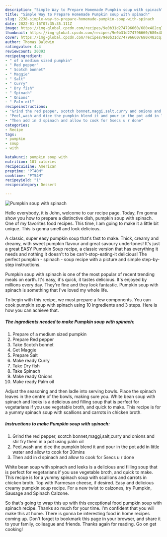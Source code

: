 ```yaml
---
description: "Simple Way to Prepare Homemade Pumpkin soup with spinach"
title: "Simple Way to Prepare Homemade Pumpkin soup with spinach"
slug: 2238-simple-way-to-prepare-homemade-pumpkin-soup-with-spinach
date: 2022-01-16T07:35:35.111Z
image: https://img-global.cpcdn.com/recipes/9e0b31d274796660/680x482cq70/pumpkin-soup-with-spinach-recipe-main-photo.jpg
thumbnail: https://img-global.cpcdn.com/recipes/9e0b31d274796660/680x482cq70/pumpkin-soup-with-spinach-recipe-main-photo.jpg
cover: https://img-global.cpcdn.com/recipes/9e0b31d274796660/680x482cq70/pumpkin-soup-with-spinach-recipe-main-photo.jpg
author: Thomas Baldwin
ratingvalue: 4.4
reviewcount: 20393
recipeingredient:
- " of a medium sized pumpkin"
- " Red pepper"
- " Scotch bonnet"
- " Maggie"
- " Salt"
- " Curry"
- " Dry fish"
- " Spinach"
- " Onions"
- " Palm oil"
recipeinstructions:
- "Grind the red pepper, scotch bonnet,maggi,salt,curry and onions and stir fry them in a pot using palm oil"
- "Peel,wash and dice the pumpkin blend it and pour in the pot add in little water and allow to cook for 30mins"
- "Then add in d spinach and allow to cook for 5secs u r done"
categories:
- Recipe
tags:
- pumpkin
- soup
- with

katakunci: pumpkin soup with 
nutrition: 101 calories
recipecuisine: American
preptime: "PT40M"
cooktime: "PT54M"
recipeyield: "1"
recipecategory: Dessert

---
```



![Pumpkin soup with spinach](https://img-global.cpcdn.com/recipes/9e0b31d274796660/680x482cq70/pumpkin-soup-with-spinach-recipe-main-photo.jpg)

Hello everybody, it is John, welcome to our recipe page. Today, I'm gonna show you how to prepare a distinctive dish, pumpkin soup with spinach. One of my favorites food recipes. This time, I am going to make it a little bit unique. This is gonna smell and look delicious.

A classic, super easy pumpkin soup that's fast to make. Thick, creamy and dreamy, with sweet pumpkin flavour and great savoury undertones! It's just a great EASY Pumpkin Soup recipe, a classic version that has everything it needs and nothing it doesn't to be can't-stop-eating-it delicious! The perfect pumpkin - spinach - soup recipe with a picture and simple step-by-step instructions.

Pumpkin soup with spinach is one of the most popular of recent trending meals on earth. It's easy, it's quick, it tastes delicious. It's enjoyed by millions every day. They're fine and they look fantastic. Pumpkin soup with spinach is something that I've loved my whole life.


To begin with this recipe, we must prepare a few components. You can cook pumpkin soup with spinach using 10 ingredients and 3 steps. Here is how you can achieve that.

<!--inarticleads1-->

##### The ingredients needed to make Pumpkin soup with spinach:

1. Prepare  of a medium sized pumpkin
1. Prepare  Red pepper
1. Take  Scotch bonnet
1. Get  Maggie
1. Prepare  Salt
1. Make ready  Curry
1. Take  Dry fish
1. Take  Spinach
1. Make ready  Onions
1. Make ready  Palm oil


Adjust the seasoning and then ladle into serving bowls. Place the spinach leaves in the centre of the bowls, making sure you. White bean soup with spinach and leeks is a delicious and filling soup that is perfect for vegetarians if you use vegetable broth, and quick to make. This recipe is for a yummy spinach soup with scallions and carrots in chicken broth. 

<!--inarticleads2-->

##### Instructions to make Pumpkin soup with spinach:

1. Grind the red pepper, scotch bonnet,maggi,salt,curry and onions and stir fry them in a pot using palm oil
1. Peel,wash and dice the pumpkin blend it and pour in the pot add in little water and allow to cook for 30mins
1. Then add in d spinach and allow to cook for 5secs u r done


White bean soup with spinach and leeks is a delicious and filling soup that is perfect for vegetarians if you use vegetable broth, and quick to make. This recipe is for a yummy spinach soup with scallions and carrots in chicken broth. Top with Parmesan cheese, if desired. Easy and delicious creamy pumpkin soup recipe. For a new twist to calzones, try Pumpkin, Sausage and Spinach Calzone. 

So that's going to wrap this up with this exceptional food pumpkin soup with spinach recipe. Thanks so much for your time. I'm confident that you will make this at home. There is gonna be interesting food in home recipes coming up. Don't forget to bookmark this page in your browser, and share it to your family, colleague and friends. Thanks again for reading. Go on get cooking!

